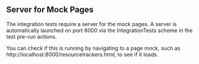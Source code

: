 ## Server for Mock Pages

The integration tests require a server for the mock pages. A server is
automatically launched on port 8000 via the IntegrationTests scheme in
the test pre-run actions.

You can check if this is running by navigating to a page mock, such as
http://localhost:8000/resourcetrackers.html, to see if it loads.
    
